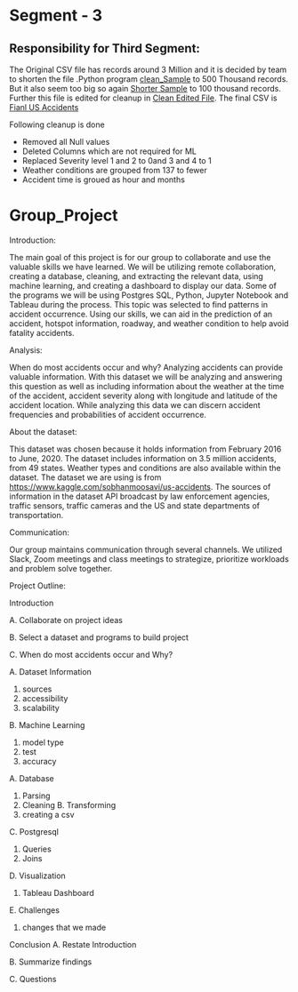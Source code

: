 # Segment - 3

## Responsibility for Third Segment:
The Original CSV file has records around 3 Million and it is decided by team to shorten the file .Python program [clean_Sample](https://github.com/AlyseD/Group_Project/blob/finalcleaning/Clean_Sample.ipynb) to 500 Thousand records. But it also seem too big so again [Shorter Sample](https://github.com/AlyseD/Group_Project/blob/finalcleaning/Smaller_Sample.ipynb) to 100 thousand records. Further this file is edited  for cleanup in [Clean Edited File](https://github.com/AlyseD/Group_Project/blob/finalcleaning/Clean_Edited_Sample.ipynb).
The final CSV is [Fianl US Accidents](https://github.com/AlyseD/Group_Project/blob/finalcleaning/df_small_sample.csv)

Following cleanup is done
- Removed all Null values
- Deleted Columns which are not required for ML
- Replaced Severity level 1 and 2 to 0and 3 and 4 to 1
- Weather conditions are grouped from 137 to fewer
- Accident time is groued as hour and months



























# Group_Project

Introduction:

The main goal of this project is for our group to collaborate and use the valuable skills we have learned. We will be utilizing remote collaboration, creating a database, cleaning, and extracting the relevant data, using machine learning, and creating a dashboard to display our data. Some of the programs we will be using Postgres SQL, Python, Jupyter Notebook and Tableau during the process. This topic was selected to find patterns in accident occurrence. Using our skills, we can aid in the prediction of an accident, hotspot information, roadway, and weather condition to help avoid fatality accidents.

Analysis:

When do most accidents occur and why? Analyzing accidents can provide valuable information. With this dataset we will be analyzing and answering this question as well as including information about the weather at the time of the accident, accident severity along with longitude and latitude of the accident location. While analyzing this data we can discern accident frequencies and probabilities of accident occurrence.

About the dataset:

This dataset was chosen because it holds information from February 2016 to June, 2020. The dataset includes information on 3.5 million accidents, from 49 states. Weather types and conditions are also available within the dataset.
The dataset we are using is from https://www.kaggle.com/sobhanmoosavi/us-accidents. The sources of information in the dataset API broadcast by law enforcement agencies, traffic sensors, traffic cameras and the US and state departments of transportation.

Communication:

Our group maintains communication through several channels. We utilized Slack, Zoom meetings and class meetings to strategize, prioritize workloads and problem solve together.

Project Outline:

Introduction

A.	Collaborate on project ideas

B.	Select a dataset and programs to build project

C.	When do most accidents occur and Why?

A.	Dataset Information
1.	sources
2.	accessibility
3.  scalability

B.	Machine Learning
1.	model type
2.	test
3.  accuracy

A.	Database
1.	Parsing
2.	Cleaning
B.	Transforming
1.	creating a csv

C.	Postgresql
1.  Queries
2.	Joins

D.	Visualization
1.	Tableau Dashboard

E.  Challenges
1.  changes that we made

Conclusion
A.	Restate Introduction

B.	Summarize findings

C.	Questions

